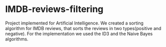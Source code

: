 # IMDB-reviews-filtering
Project implemented for Artificial Intelligence.
We created a sorting algorithm for IMDB reviews, that sorts the reviews in two types(positive and negative). For the implementation we used the ID3 and the Naive Bayes algorithms.
